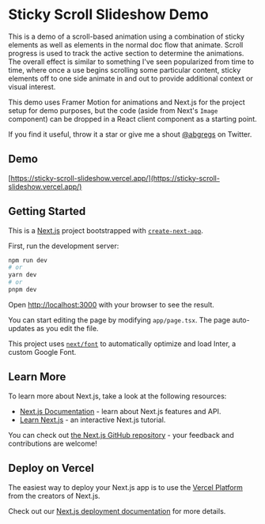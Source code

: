 # Sticky Scroll Slideshow Demo

This is a demo of a scroll-based animation using a combination of sticky elements as well as elements in the normal doc flow that animate. Scroll progress is used to track the active section to determine the animations. The overall effect is similar to something I've seen popularized from time to time, where once a use begins scrolling some particular content, sticky elements off to one side animate in and out to provide additional context or visual interest.

This demo uses Framer Motion for animations and Next.js for the project setup for demo purposes, but the code (aside from Next's `Image` component) can be dropped in a React client component as a starting point.

If you find it useful, throw it a star or give me a shout [@abgregs](https://twitter.com/abgregs) on Twitter.

## Demo

[https://sticky-scroll-slideshow.vercel.app/](https://sticky-scroll-slideshow.vercel.app/)

## Getting Started

This is a [Next.js](https://nextjs.org/) project bootstrapped with [`create-next-app`](https://github.com/vercel/next.js/tree/canary/packages/create-next-app).

First, run the development server:

```bash
npm run dev
# or
yarn dev
# or
pnpm dev
```

Open [http://localhost:3000](http://localhost:3000) with your browser to see the result.

You can start editing the page by modifying `app/page.tsx`. The page auto-updates as you edit the file.

This project uses [`next/font`](https://nextjs.org/docs/basic-features/font-optimization) to automatically optimize and load Inter, a custom Google Font.

## Learn More

To learn more about Next.js, take a look at the following resources:

- [Next.js Documentation](https://nextjs.org/docs) - learn about Next.js features and API.
- [Learn Next.js](https://nextjs.org/learn) - an interactive Next.js tutorial.

You can check out [the Next.js GitHub repository](https://github.com/vercel/next.js/) - your feedback and contributions are welcome!

## Deploy on Vercel

The easiest way to deploy your Next.js app is to use the [Vercel Platform](https://vercel.com/new?utm_medium=default-template&filter=next.js&utm_source=create-next-app&utm_campaign=create-next-app-readme) from the creators of Next.js.

Check out our [Next.js deployment documentation](https://nextjs.org/docs/deployment) for more details.
